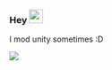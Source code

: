 
### Hey <img src="https://media.giphy.com/media/hvRJCLFzcasrR4ia7z/giphy.gif" width="25px">

I mod unity sometimes :D

![](https://visitor-badge.glitch.me/badge?page_id=snww.snww)
